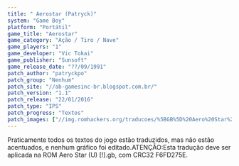 ```yaml
---
title: " Aerostar (Patryck)"
system: "Game Boy"
platform: "Portátil"
game_title: "Aerostar"
game_category: "Ação / Tiro / Nave"
game_players: "1"
game_developer: "Vic Tokai"
game_publisher: "Sunsoft"
game_release_date: "??/09/1991"
patch_author: "patryckpo"
patch_group: "Nenhum"
patch_site: "//ab-gamesinc-br.blogspot.com.br/"
patch_version: "1.1"
patch_release: "22/01/2016"
patch_type: "IPS"
patch_progress: "Textos"
patch_images: ["//img.romhackers.org/traducoes/%5BGB%5D%20Aero%20Star%20-%20Patryck%20-%201.png","//img.romhackers.org/traducoes/%5BGB%5D%20Aero%20Star%20-%20Patryck%20-%202.png","//img.romhackers.org/traducoes/%5BGB%5D%20Aero%20Star%20-%20Patryck%20-%203.png"]
---
```

Praticamente todos os textos do jogo estão traduzidos, mas não estão acentuados, e nenhum gráfico foi editado.ATENÇÃO:Esta tradução deve ser aplicada na ROM Aero Star (U) [!].gb, com CRC32 F6FD275E.